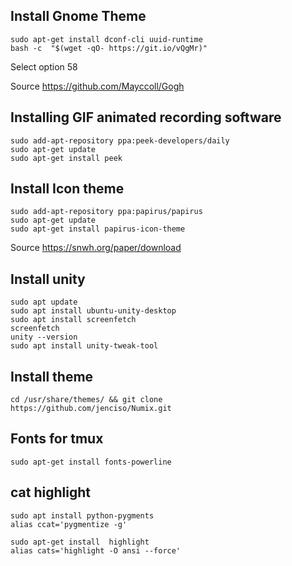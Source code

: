 ## Install Gnome Theme 

	sudo apt-get install dconf-cli uuid-runtime
	bash -c  "$(wget -qO- https://git.io/vQgMr)"

Select option 58

Source https://github.com/Mayccoll/Gogh

## Installing GIF animated recording software

```
sudo add-apt-repository ppa:peek-developers/daily
sudo apt-get update
sudo apt-get install peek
```

## Install Icon theme

	sudo add-apt-repository ppa:papirus/papirus
	sudo apt-get update
	sudo apt-get install papirus-icon-theme

Source https://snwh.org/paper/download

## Install unity 

    sudo apt update
    sudo apt install ubuntu-unity-desktop
    sudo apt install screenfetch
    screenfetch
    unity --version
    sudo apt install unity-tweak-tool

## Install theme

	cd /usr/share/themes/ && git clone https://github.com/jenciso/Numix.git

## Fonts for tmux

	sudo apt-get install fonts-powerline

## cat highlight


	sudo apt install python-pygments
	alias ccat='pygmentize -g'

	sudo apt-get install  highlight
	alias cats='highlight -O ansi --force'
